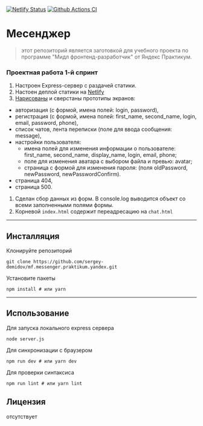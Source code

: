 [![Netlify Status](https://api.netlify.com/api/v1/badges/5b95fe70-0d95-4e20-9500-8a2fb6d556c2/deploy-status)](https://messenger42-praktikum-yandex.netlify.app/)
[![Github Actions CI](https://github.com/sergey-demidov/mf.messenger.praktikum.yandex/workflows/ci/badge.svg)](https://github.com/sergey-demidov/mf.messenger.praktikum.yandex/actions?query=workflow%3Aci)

# Месенджер 
> этот репозиторий является заготовкой для учебного проекта по программе "Мидл фронтенд-разработчик" от Яндекс Практикум.


### Проектная работа 1-й спринт
1. Настроен Express-сервер с раздачей статики.
1. Настоен деплой статики на [Netlify](https://messenger42-praktikum-yandex.netlify.app/)
1. [Нарисованы](https://www.figma.com/file/jCefXmc3zICQxhhZP2GLOA/Chat?node-id=0%3A1) и сверстаны прототипы экранов:
  - авторизация (с формой, имена полей: login, password),
  - регистрация (с формой, имена полей: first_name, second_name, login, email, password, phone),
  - список чатов, лента переписки (поле для ввода сообщения: message),
  - настройки пользователя:
    * имена полей для изменения информации о пользователе: first_name, second_name, display_name, login, email, phone;
    * поле для изменения аватара с выбором файла и превью: avatar;
    * страница с формой для изменения пароля: (поля oldPassword, newPassword, newPasswordConfirm).
  - страница 404,
  - страница 500.
1. Сделан сбор данных из форм. В console.log выводится объект со всеми заполненными полями формы.
1. Корневой `index.html` содержит переадресацию на `chat.html`

---
## Инсталляция
Клонируйте репозиторий
```shell script
git clone https://github.com/sergey-demidov/mf.messenger.praktikum.yandex.git
```
Установите пакеты
```shell script
npm install # или yarn
```
---
## Использование
Для запуска локального express сервера
```shell script
node server.js
```
Для синхронизации с браузером
```shell script
npm run dev # или yarn dev
```
Для проверки синтаксиса
```shell script
npm run lint # или yarn lint
```

## Лицензия
отсутствует


